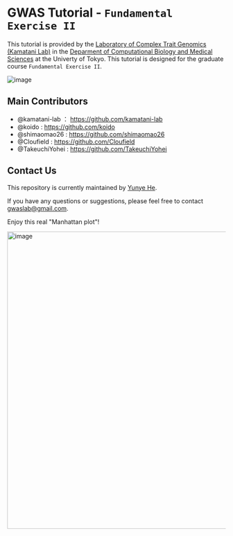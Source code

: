 # GWAS Tutorial - `Fundamental Exercise II`

This tutorial is provided by the [Laboratory of Complex Trait Genomics (Kamatani Lab)](https://sites.google.com/edu.k.u-tokyo.ac.jp/kamatanilab/) in the [Deparment of Computational Biology and Medical Sciences](https://www.cbms.k.u-tokyo.ac.jp/english/index.html) at the Univerty of Tokyo. This tutorial is designed for the graduate course `Fundamental Exercise II`.

 ![image](https://user-images.githubusercontent.com/40289485/211962816-5f367b28-f136-468f-8d41-0bffff54481f.png)
 
## Main Contributors
- @kamatani-lab ： https://github.com/kamatani-lab
- @koido : https://github.com/koido
- @shimaomao26 : https://github.com/shimaomao26
- @Cloufield : https://github.com/Cloufield
- @TakeuchiYohei : https://github.com/TakeuchiYohei

## Contact Us
This repository is currently maintained by [Yunye He](https://github.com/Cloufield). 

If you have any questions or suggestions, please feel free to contact [gwaslab@gmail.com](gwaslab@gmail.com).

Enjoy this real "Manhattan plot"!

<img width="686" alt="image" src="https://user-images.githubusercontent.com/40289485/209780549-54a24fdd-485b-4875-8f40-d6812eb644fe.png">
 
